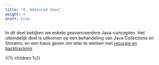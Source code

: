 ```yaml
---
title: "4. Advanced Java"
weight: 4
draft: true
---
```


In dit deel bekijken we enkele geavanceerdere Java-concepten.
Het uiteindelijk doel is uitkomen op een behandeling van Java Collections en Streams,
en een basis geven om later te werken met [recursie en backtracking](/algoritmes).

{{% children %}}
